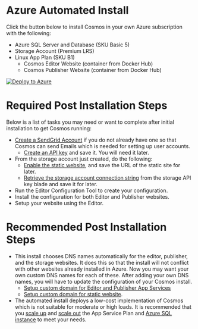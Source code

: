 # Azure Automated Install

Click the button below to install Cosmos in your own Azure subscription with the following:

* Azure SQL Server and Database (SKU Basic 5)
* Storage Account (Premium LRS)
* Linux App Plan (SKU B1)
  * Cosmos Editor Website (container from Docker Hub)
  * Cosmos Publisher Website (container from Docker Hub)


[![Deploy to Azure](https://aka.ms/deploytoazurebutton)](https://portal.azure.com/#create/Microsoft.Template/uri/https%3A%2F%2Fraw.githubusercontent.com%2FCosmosSoftware%2FCosmos.Cms%2Fmain%2FAutomation%2FAzure%2Fazuredeploy.json)


# Required Post Installation Steps

Below is a list of tasks you may need or want to complete after initial installation to get Cosmos running:

* [Create a SendGrid Account](https://docs.sendgrid.com/for-developers/partners/microsoft-azure-2021) if you do not already have one so that Cosmos can send Emails which is needed for setting up user accounts.
  * [Create an API key](https://docs.sendgrid.com/for-developers/partners/microsoft-azure-2021#api-keys) and save it. You will need it later.
* From the storage account just created, do the following:
  * [Enable the static website](https://docs.microsoft.com/en-us/azure/storage/blobs/storage-blob-static-website-host#configure-static-website-hosting), and save the URL of the static site for later.
  * [Retrieve the storage account connection string](https://docs.sendgrid.com/for-developers/partners/microsoft-azure-2021#api-keys) from the storage API key blade and save it for later.
* Run the Editor Configuration Tool to create your configuration.
* Install the configuration for both Editor and Publisher websites.
* Setup your website using the Editor.
  

# Recommended Post Installation Steps

* This install chooses DNS names automatically for the editor, publisher, and the storage websites. It does this so that the install will not conflict with other websites already installed in Azure.  Now you may want your own custom DNS names for each of these. After adding your own DNS names, you will have to update the configuration of your Cosmos install.
  * [Setup custom domain for Editor and Publisher App Services](https://docs.microsoft.com/en-us/Azure/app-service/app-service-web-tutorial-custom-domain?tabs=cname)
  * [Setup custom domain for static website](https://docs.microsoft.com/en-us/azure/storage/blobs/storage-custom-domain-name?tabs=azure-portal#map-a-custom-domain-with-https-enabled).
* The automated install deploys a low-cost implementation of Cosmos which is not suitable for moderate or high loads.  It is recommended that you [scale up](https://docs.microsoft.com/en-us/azure/app-service/manage-scale-up) and [scale out](https://docs.microsoft.com/en-us/azure/azure-monitor/autoscale/autoscale-get-started?toc=/azure/app-service/toc.json) the App Service Plan and [Azure SQL instance](https://docs.microsoft.com/en-us/azure/azure-sql/database/scale-resources) to meet your needs.
